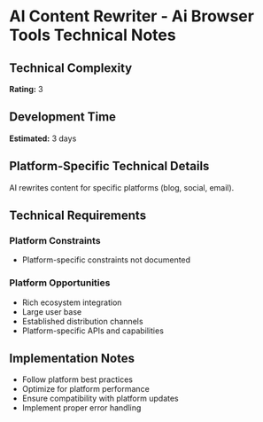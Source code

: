 # AI Content Rewriter - Ai Browser Tools Technical Notes

## Technical Complexity
**Rating:** 3

## Development Time
**Estimated:** 3 days

## Platform-Specific Technical Details
AI rewrites content for specific platforms (blog, social, email).

## Technical Requirements

### Platform Constraints
- Platform-specific constraints not documented

### Platform Opportunities
- Rich ecosystem integration
- Large user base
- Established distribution channels
- Platform-specific APIs and capabilities

## Implementation Notes
- Follow platform best practices
- Optimize for platform performance
- Ensure compatibility with platform updates
- Implement proper error handling
